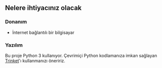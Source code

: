 ## Nelere ihtiyacınız olacak

### Donanım

+ İnternet bağlantılı bir bilgisayar

### Yazılım

Bu proje Python 3 kullanıyor. Çevrimiçi Python kodlamanıza imkan sağlayan [Trinket](https://trinket.io/)'ı kullanmanızı öneririz.